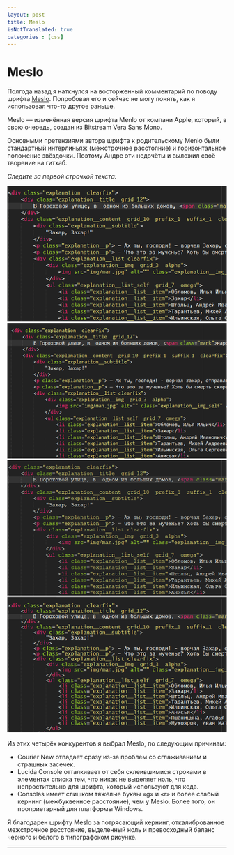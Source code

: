 ```yaml
---
layout: post
title: Meslo
isNotTranslated: true
categories : [css]
---
```


Meslo
============================

Полгода назад я наткнулся на восторженный комментарий по поводу шрифта
[Meslo][1]. Попробовал его и сейчас не могу понять, как я использовал что-то
другое раньше.

Meslo — изменённая версия шрифта Menlo от компани Apple, который, в свою
очередь, создан из Bitstream Vera Sans Mono.

Основными претензиями автора шрифта к родительскому Menlo были стандартный
интерлиньяж (межстрочное расстояние) и горизонтальное положение звёздочки.
Поэтому Андре эти недочёты и выложил своё творение на гитхаб.

*Cледите за первой строчкой текста:*

<div class="span10 neg-offset1">
    <div class="fotorama" data-width="100%" data-autoplay="3000" data-fullscreenIcon="true" >
        <img title="Meslo" src="../img/meslo-html-sample.png" alt="Meslo" />
        <img title="Consolas" src="../img/consolas-html-sample.png" alt="Consolas">
        <img title="Courier New" src="../img/courier-new-html-sample.png" alt="Courier New" />
        <img title="Lucida Console" src="../img/lucida-console-html-sample.png" alt="Lucida Console" />
    </div>
</div>

Из этих четырёх конкурентов я выбрал Meslo, по следующим причинам:

* Courier New отпадает сразу из-за проблем со сглаживанием и страшных засечек.
* Lucida Console отталкивает от себя склеившимися строками в элементах списка тем, что никак не выделяет ноль, что непростительно для шрифта, который используют для кода.
* Consolas имеет слишком тяжёлые буквы «g» и «r» и более слабый кернинг (межбуквенное расстояние), чем у Meslo. Более того, он проприетарный для платформы Windows.

Я благодарен шрифту Meslo за потрясающий кернинг, откалиброванное межстрочное
расстояние, выделенный ноль и превосходный баланс черного и белого в
типографском рисунке.



----
  [1]: https://github.com/andreberg/Meslo-Font